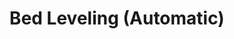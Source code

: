 ---
tag: g029b
codes:
- G29
title: Bed Leveling (Automatic)
long:
- |
  ABL probes the bed at 3 or more points and enables bed leveling compensation. The exact procedure and method depends on the type of bed leveling chosen in `Configuration.h`:

  * `AUTO_BED_LEVELING_3POINT` probes 3 points and uses a matrix to compensate for bed tilt.
  * `AUTO_BED_LEVELING_LINEAR` also uses a tilt matrix but probes a grid and applies "least-squares."
  * `AUTO_BED_LEVELING_BILINEAR` probes a grid and produces a mesh to adjust Z across the bed.
- |
  The printer must be homed with `G28` before `G29`.

  * For `AUTO_BED_LEVELING_UBL` see [G29 UBL](/docs/gcode/G029-ubl.html) and [G26 Mesh Editing](/docs/gcode/G026.html).
  * For `MESH_BED_LEVELING` see the [G29 MBL](/docs/gcode/G029-mbl.html) page.
- |
  #### Automatic Probing

  With an electronic probe Marlin can probe the entire bed in a matter of seconds —even before every print— with a single `G29` command. Available parameters depend on the style of leveling. See parameter descriptions and examples below for details.
- |
  #### Manual Probing

  Auto Bed Leveling now includes a `PROBE_MANUALLY` option for systems lacking a probe.

  **`PROBE_MANUALLY` adds these parameters to `G29`:**
  - `Q` : Query leveling and `G29` state
  - `A` : Abort current leveling procedure

  To do manual probing simply repeat `G29` until the procedure is complete.

  The first `G29` accepts the same parameters , shown in the [Usage](#usage-g29b) section below. The exact parameters available will depend on which style of bed leveling is enabled. (***Note:** UBL parameters are not covered on this page unless they coincide. See the [`G29` for UBL](/docs/gcode/G029-ubl.html) page for a full list of its options.*)

  **Before probing the bed:**
  1. Use `G29 Q` to get the current status. If `G29` isn't idle, abort with `G29 A`.
  2. Use `M420 V` to view leveling data. You can send `M420 S1` to use the existing data.

  **To probe the bed using GCode:**
  1. Use `G29` to move to the first point for Z adjustment.
  2. Adjust Z so a piece of paper can just pass under the nozzle.
  3. Use `G29` to save the Z value and move to the next point.
  4. Repeat steps 3-4 until completed.
  5. Use `M500` to save the leveling data to EEPROM, if desired.

  **To probe the bed using your LCD controller:** (Requires `LCD_BED_LEVELING`)

  1. Select the `Level Bed` sub-menu, then choose `Level Bed` (not `Cancel`).
  2. Wait for `Homing XYZ` to complete.
  3. When `Click to Begin` appears, press the controller button to move to the first point.
  4. Use the controller wheel to adjust Z so that a piece of paper can just pass under the nozzle.
  5. Press the controller button to save the Z value and move to the next point.
  6. Repeat steps 4-5 until completed.
  7. Use `Control` > `Store memory` to save the mesh to EEPROM, if desired.
- |
  #### Mesh Editing

  `AUTO_BED_LEVELING_BILINEAR` adds these parameters to `G29` for editing mesh points:
  - `W`  Write a mesh point. (Ignored during leveling.)
  - `I`  X index for mesh point
  - `J`  Y index for mesh point
  - `X`  logical X of mesh point
  - `Y`  logical Y of mesh point
  - `Z`  Z to store in mesh. If omitted, current raw Z.
notes:
- Any arguments left out of `G29` will use the default values set in `Configuration.h`.
- "`G28` disables bed leveling. Follow with `M420 S` to turn leveling on, or use `RESTORE_LEVELING_AFTER_G28`
  to automatically keep leveling on after `G28`."
parameters:
- tag: A
  optional: true
  description: Abort leveling procedure in-progress (`PROBE_MANUALLY`)
  values:
  - type: bool
- tag: C
  optional: true
  description: Create a fake grid for testing. (`DEBUG_LEVELING_FEATURE`)
  values:
  - type: bool
- tag: O
  type: bool
  optional: true
  description: Optional. If leveling is already enabled then exit without leveling.
    (1.1.9)
- tag: Q
  optional: true
  description: Query the current leveling state (`PROBE_MANUALLY`, `DEBUG_LEVELING_FEATURE`)
  values:
  - type: bool
- tag: X
  optional: true
  description: |
    - Override the X-size of the grid that will be probed (`AUTO_BED_LEVELING_LINEAR`).
    - Specify X when setting a mesh value (`PROBE_MANUALLY`).
  values:
  - type: int/float
- tag: Y
  optional: true
  description: |
    - Override the Y-size of the grid that will be probed (`AUTO_BED_LEVELING_LINEAR`).
    - Specify Y when setting a mesh value (`AUTO_BED_LEVELING_LINEAR`).
  values:
  - type: int/float
- tag: Z
  optional: true
  description: Specify the Z offset when setting a mesh value (`AUTO_BED_LEVELING_BILINEAR`).
  values:
  - type: float
- tag: W
  optional: true
  description: Write a mesh Z offset (`AUTO_BED_LEVELING_BILINEAR`). Requires `X`,`Y`
    or `I`,`J` to specify the point, and `Z` to specify the value.
  values:
  - type: bool
- tag: P
  optional: true
  description: Set the size of the square grid that will be probed - P x P points
    (`AUTO_BED_LEVELING_LINEAR`)
  values:
  - type: int
- tag: S
  optional: true
  description: Set the XY travel speed between probe points (`AUTO_BED_LEVELING_LINEAR`,
    `AUTO_BED_LEVELING_BILINEAR`)
  values:
  - tag: rate
    type: float
- tag: E
  optional: true
  description: |
    - By default G29 will engage the Z probe, test the bed, then disengage.
    - Include "E" to engage/disengage the Z probe for each sample.
    - There's no extra effect if you have a fixed Z probe. (without `PROBE_MANUALLY`)
  values:
  - type: bool
- tag: D
  optional: true
  description: Dry-Run mode. Just probe the grid but don't update the bed leveling
    data
  values:
  - type: bool
- tag: V
  optional: true
  description: Set the verbose level
  values:
  - tag: 0
  - tag: 1
  - tag: 2
    description: Level 2 and up act like 'T'
  - tag: 3
  - tag: 4
- tag: T
  optional: true
  description: Generate a Bed Topology Report (`AUTO_BED_LEVELING_LINEAR`)
  values:
  - type: bool
- tag: F
  optional: true
  description: Set the front limit of the probing grid (`AUTO_BED_LEVELING_LINEAR`,
    `AUTO_BED_LEVELING_BILINEAR`)
  values:
  - tag: linear
    type: float
- tag: B
  optional: true
  description: Set the back limit of the probing grid (`AUTO_BED_LEVELING_LINEAR`,
    `AUTO_BED_LEVELING_BILINEAR`)
  values:
  - tag: linear
    type: float
- tag: L
  optional: true
  description: Set the left limit of the probing grid (`AUTO_BED_LEVELING_LINEAR`,
    `AUTO_BED_LEVELING_BILINEAR`)
  values:
  - tag: linear
    type: float
- tag: R
  optional: true
  description: Set the right limit of the probing grid (`AUTO_BED_LEVELING_LINEAR`,
    `AUTO_BED_LEVELING_BILINEAR`)
  values:
  - tag: linear
    type: float
- tag: J
  optional: true
  description: "(Without `W`) Jettison the leveling data stored in SRAM and turn off
    leveling compensation. Data in EEPROM is not affected."
  values:
  - type: bool
example: 
examples:
- pre: Automatic Probing examples
  post: "`G29` is most commonly used without any arguments. This uses the defaults
    set in `Configuration.h`."
  code: G29 ; execute ABL
- post: Probe a 5x5 matrix. (`AUTO_BED_LEVELING_LINEAR`)
  code: G29 P5 ; 5x5 matrix
- post: Probe a 4x8 matrix from `X50` `Y50` to `X150` `Y150`, printing a full report.
    (`AUTO_BED_LEVELING_LINEAR`)
  code: G29 X4 Y8 L50 R150 F50 B150 T V4
- pre: Manual Probing example
  post: Each `G29` command goes to the next step until the whole procedure is done.
    The `V1` parameter provides a progress report.
  code:
  - G29 V1 ;  Ready!  Go to Point 1, wait...
  - G29 V1 ; Store Z, go to Point 2, wait...
  - G29 V1 ; Store Z, go to Point 3, wait...
  - G29 V1 ; Store Z, go to Point 4, wait...
  - G29 V1 ; Store Z, go to Point 5, wait...
  - G29 V1 ; Store Z, go to Point 6, wait...
  - G29 V1 ; Store Z, go to Point 7, wait...
  - G29 V1 ; Store Z, go to Point 8, wait...
  - G29 V1 ; Store Z, go to Point 9, wait...
  - G29 V1 ; Store Z. Calculate matrix. Activate.
---